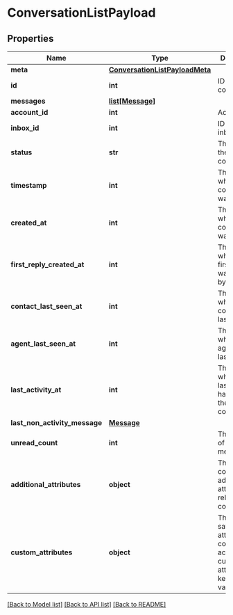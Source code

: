 # ConversationListPayload

## Properties
Name | Type | Description | Notes
------------ | ------------- | ------------- | -------------
**meta** | [**ConversationListPayloadMeta**](ConversationListPayloadMeta.md) |  | [optional] 
**id** | **int** | ID of the conversation | [optional] 
**messages** | [**list[Message]**](Message.md) |  | [optional] 
**account_id** | **int** | Account Id | [optional] 
**inbox_id** | **int** | ID of the inbox | [optional] 
**status** | **str** | The status of the conversation | [optional] 
**timestamp** | **int** | The time at which conversation was created | [optional] 
**created_at** | **int** | The time at which conversation was created | [optional] 
**first_reply_created_at** | **int** | The time at which the first reply was created by the agent | [optional] 
**contact_last_seen_at** | **int** | The time at which the contact was last seen | [optional] 
**agent_last_seen_at** | **int** | The time at which the agent was last seen | [optional] 
**last_activity_at** | **int** | The time at which the last activity happened in the conversation | [optional] 
**last_non_activity_message** | [**Message**](Message.md) |  | [optional] 
**unread_count** | **int** | The number of unread messages | [optional] 
**additional_attributes** | **object** | The object containing additional attributes related to the conversation | [optional] 
**custom_attributes** | **object** | The object to save custom attributes for conversation, accepts custom attributes key and value | [optional] 

[[Back to Model list]](../README.md#documentation-for-models) [[Back to API list]](../README.md#documentation-for-api-endpoints) [[Back to README]](../README.md)

